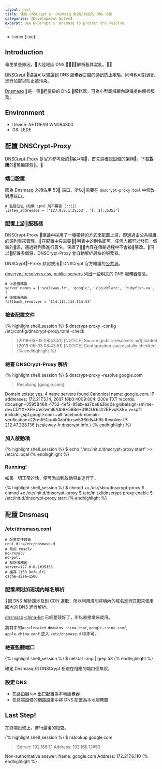 ```yaml
---
layout: post
title: 使用 DNSCrypt &  Dnsmasq 來對抗可能的 DNS 污染
categories: [Development Notes]
excerpt: Use DNSCrypt &  Dnsmasq to protect dns resolve.
---
```

* Index
{:toc}

## Introduction

藉由某些原因，大陸地區 DNS 解析極其混亂。

[DNSCrypt][] 協議可以驗證到 DNS 服務器之間的通訊防止欺騙，同時也可對通訊進行加密以防止被污染。

[Dnsmasq][] 是一個輕量級的 DNS 服務器，可為小型局域網內設備提供解析服務。

## Environment

- Device: NETGEAR WNDR4300
- OS: LEDE

## 配置 DNSCrypt-Proxy

[DNSCrypt-Proxy][] 是官方參考級的客戶端，首先請確認設備的架構，下載**對應**的預編譯包。

### 端口設置

因為 Dnsmasq 必須佔用 53 端口，所以需要在 `dnscrypt-proxy.toml` 中修改對應端口。

    # 監聽位址（如無 ipv6 則不需要 [::1]）
    listen_addresses = ['127.0.0.1:35353', '[::1]:35353']

### 配置上游服務器

DNSCrypt-Proxy 建議中採用了一種獨特的方式來配置上游，即通過由公共維護的源列表來管理，在配置中只需要列表中的別名即可，任何人都可以發布一個新的源，通過對列表進行簽名，保證了內容在傳輸過程中不會被篡改。可以配置多個源，DNSCrypt-Proxy 會自動解析最快的服務器。

DNSCrypt-Proxy 默認使用 DNSCrypt 官方維護的[公共源][public-resolvers]。

[dnscrypt-resolvers.csv][csv], [public-servers][] 列出一些明文的 DNS 服務器信息。

    # 上游服務器
    server_names = ['scaleway-fr', 'google', 'cloudflare', 'rubyfish-ea', ]
    # 後備服務器
    fallback_resolver = '114.114.114.114:53'

### 檢查配置文件

{% highlight shell_session %}
$ dnscrypt-proxy -config /etc/config/dnscrypt-proxy.toml -check
> [2019-05-03 08:43:51] [NOTICE] Source [public-resolvers.md] loaded
[2019-05-03 08:43:51] [NOTICE] Configuration successfully checked
{% endhighlight %}

### 檢查 DNSCrypt-Proxy 解析

{% highlight shell_session %}
$ dnscrypt-proxy -resolve google.com
> Resolving [google.com]

Domain exists:  yes, 4 name servers found
Canonical name: google.com.
IP addresses:   172.217.5.14, 2607:f8b0:4009:804::200e
TXT records:    docusign=05958488-4752-4ef2-95eb-aa7ba8a3bd0e globalsign-smime-dv=CDYX+XFHUw2wml6/Gb8+59BsH31KzUr6c1l2BPvqKX8= v=spf1 include:_spf.google.com ~all facebook-domain-verification=22rm551cu4k0ab0bxsw536tlds4h95
Resolver IP:    212.47.228.136 (scaleway-fr.dnscrypt.info.)
{% endhighlight %}

### 加入啟動項

{% highlight shell_session %}
$ echo "/etc/init.d/dnscrypt-proxy start" >> /etc/rc.local
{% endhighlight %}

### Running!

如果一切正常的話，便可添加到啟動項並運行了。

{% highlight shell_session %}
$ chmod +x /usr/sbin/dnscrypt-proxy
$ chmod +x /etc/init.d/dnscrypt-proxy
$ /etc/init.d/dnscrypt-proxy enable
$ /etc/init.d/dnscrypt-proxy start
{% endhighlight %}

## 配置 Dnsmasq

### /etc/dnsmasq.conf

    # 配置文件目錄
    conf-dir=/etc/dnsmasq.d
    # 禁用 resolv
    no-resolv
    no-poll
    # 解析服務器
    server=127.0.0.1#35353
    # 緩存（150 Default）
    cache-size=1500

### 配置規則加速境內域名解析

因 DNS 解析還涉及到 CDN 選取，所以利用規則將境內的域名進行匹配來使用國內的 DNS 進行解析。

[dnsmasq-china-list][] 已經整理好了，所以直接拿來就用。

將其中的`accelerated-domains.china.conf`, `google.china.conf`, `apple.china.conf` 放入 `/etc/dnsmasq.d` 中即可。

### 檢查監聽端口

{% highlight shell_session %}
$ netstat -anp | grep 53
{% endhighlight %}

確定 Dnsmasq 和 DNSCrypt 都跑在相應的端口便無誤。

### 設定 DNS

- 在路由器 lan 出口配置為本地服務器
- 在終端設備的網路設定中將 DNS 配置為本地服務器

## Last Step!

在終端設備上，進行最後的檢查。

{% highlight shell_session %}
$ nslookup google.com
> Server:		192.168.1.1
Address:	192.168.1.1#53

Non-authoritative answer:
Name:	google.com
Address: 172.217.6.110
{% endhighlight %}

[DNSCrypt]: https://www.dnscrypt.org
[Dnsmasq]: http://www.thekelleys.org.uk/dnsmasq/doc.html
[DNSCrypt-Proxy]: https://github.com/jedisct1/dnscrypt-proxy/wiki
[dnsmasq-china-list]: https://github.com/felixonmars/dnsmasq-china-list
[public-resolvers]: https://download.dnscrypt.info/resolvers-list/v2/public-resolvers.md
[csv]: https://github.com/dyne/dnscrypt-proxy/blob/master/dnscrypt-resolvers.csv
[public-servers]: https://dnscrypt.info/public-servers